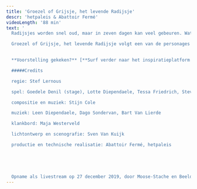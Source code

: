 ```yaml
---
title: 'Groezel of Grijsje, het levende Radijsje'
descr: 'hetpaleis & Abattoir Fermé'
videoLength: '88 min'
text: '
  Radijsjes worden snel oud, maar in zeven dagen kan veel gebeuren. Wat wil Groezel met haar korte leven doen? Wat vindt ze leuk? Het radijsje belandt van het ene avontuur in het andere. Ze ontmoet de meest bizarre figuren, lieve mensen maar ook griezels die haar tussen een sandwich willen leggen. Loopt alles in de soep of ontdekt ze haar eigen smaak?

  Groezel of Grijsje, het levende Radijsje volgt een van de personages uit Bangerik (2018), de eerste samenwerking tussen Abattoir Fermé en hetpaleis. Met een topcast en live muzikanten neemt Stef Lernous je mee op avonturenreis.
  ‍

  **Voorstelling gekeken?** [**Surf verder naar het inspiratieplatform van hetpaleis**](https://www.spothetpaleis.be/spot/groezel-of-grijsje-het-levende-radijsje/) **voor nog meer plezier rond Groezel.**

  #####Credits

  regie: Stef Lernous

  spel: Goedele Denil (stage), Lotte Diependaele, Tessa Friedrich, Steve Geerts, Julia Ghysels, Gert Jochems, Mona Leon, Kirsten Pieters, Chiel van Berkel, Tania Van der Sanden, Tine Van den Wyngaert, Dominique Van Malder

  compositie en muziek: Stijn Cole

  muziek: Leen Diependaele, Dago Sondervan, Bart Van Lierde

  klankbord: Maja Westerveld

  lichtontwerp en scenografie: Sven Van Kuijk

  productie en technische realisatie: Abattoir Fermé, hetpaleis

  ‍

  ‍

  Opname als livestream op 27 december 2019, door Moose-Stache en Beeldstorm (o.l.v. Jan Bosteels)'
---
```

